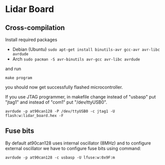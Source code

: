 # Lidar  Board

## Cross-compilation
Install required packages  
- Debian (Ubuntu) `sudo apt-get install binutils-avr gcc-avr avr-libc avrdude`
- Arch `sudo pacman -S avr-binutils avr-gcc avr-libc avrdude`

and run
```
make program
```
you should now get successfully flashed microcontroller.

If you use JTAG programmer, in makefile change instead of "usbasp" put "jtag1"
and instead of "com1" put "/dev/ttyUSB0".
```
avrdude -p at90can128 -P /dev/ttyUSB0 -c jtag1 -U flash:w:lidar_board.hex -F
```

## Fuse bits
By default at90can128 uses internal oscillator (8MHz) and to configure external 
oscillator we have to configure fuse bits using command:
```
avrdude -p at90can128 -c usbasp -U lfuse:w:0x9F:m
```
